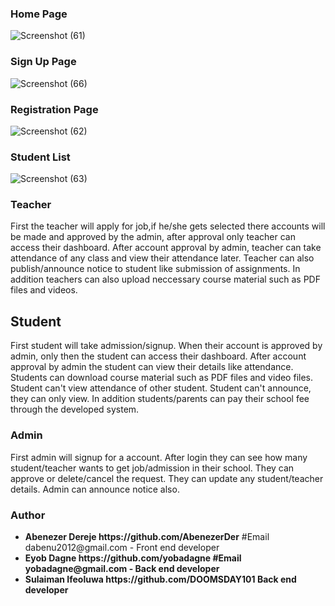 ### Home Page
![Screenshot (61)](https://github.com/DOOMSDAY101/Edusync/assets/111040170/34f5f4d7-fe6f-4daa-8bcf-8ca5b48190f9)

### Sign Up Page
![Screenshot (66)](https://github.com/DOOMSDAY101/Edusync/assets/111040170/c4c5ee97-63f4-40c0-97e2-c0b73f0ac634)

### Registration Page
![Screenshot (62)](https://github.com/DOOMSDAY101/Edusync/assets/111040170/514d9ee0-053d-4d77-805c-f378b93be0d4)

### Student List
![Screenshot (63)](https://github.com/DOOMSDAY101/Edusync/assets/111040170/63fcd648-2613-4c06-b569-1a44f7fe68fd)


### Teacher
First the teacher will apply for job,if he/she gets selected there accounts will be made and approved by the admin, after approval only teacher can access their dashboard.
After account approval by admin, teacher can take attendance of any class and view their attendance later.
Teacher can also publish/announce notice to student like submission of assignments.
In addition teachers can also upload neccessary course material such as PDF files and videos.  

## Student
First student will take admission/signup.
When their account is approved by admin, only then the student can access their dashboard.
After account approval by admin the student can view their details like attendance.
Students can download course material such as PDF files and video files.
Student can't view attendance of other student.
Student can't announce, they can only view.
In addition students/parents can pay their school fee through the developed system. 
### Admin
First admin will signup for a account.
After login they can see how many student/teacher wants to get job/admission in their school.
They can approve or delete/cancel the request.
They can update any student/teacher details.
Admin can announce notice also.


### Author 
<ul>
<li> <b>Abenezer Dereje https://github.com/AbenezerDer</b> #Email dabenu2012@gmail.com - Front end developer</li>
<li> <b>Eyob Dagne	https://github.com/yobadagne<b> #Email yobadagne@gmail.com - Back end developer</li>
<li> <b>Sulaiman Ifeoluwa	https://github.com/DOOMSDAY101</b> Back end developer </li>
</ul>
